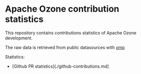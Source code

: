 # Apache Ozone contribution statistics

This repository contains contributions statistics of Apache Ozone development.

The raw data is retrieved from public datasources with [omp](https://github.com/elek/opm)

Statistics:

 * [Github PR statistics](./github-contributions.md]
